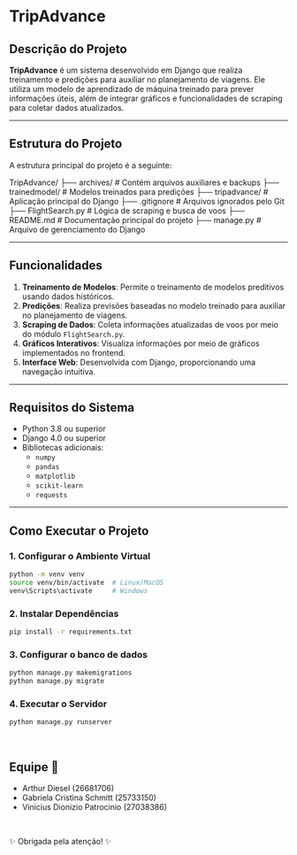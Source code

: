 # TripAdvance

## Descrição do Projeto
**TripAdvance** é um sistema desenvolvido em Django que realiza treinamento e predições para auxiliar no planejamento de viagens. Ele utiliza um modelo de aprendizado de máquina treinado para prever informações úteis, além de integrar gráficos e funcionalidades de scraping para coletar dados atualizados.

---

## Estrutura do Projeto
A estrutura principal do projeto é a seguinte:

TripAdvance/ 
├── archives/ # Contém arquivos auxiliares e backups 
├── trainedmodel/ # Modelos treinados para predições 
├── tripadvance/ # Aplicação principal do Django 
├── .gitignore # Arquivos ignorados pelo Git 
├── FlightSearch.py # Lógica de scraping e busca de voos 
├── README.md # Documentação principal do projeto 
├── manage.py # Arquivo de gerenciamento do Django


---

## Funcionalidades
1. **Treinamento de Modelos**: Permite o treinamento de modelos preditivos usando dados históricos.
2. **Predições**: Realiza previsões baseadas no modelo treinado para auxiliar no planejamento de viagens.
3. **Scraping de Dados**: Coleta informações atualizadas de voos por meio do módulo `FlightSearch.py`.
4. **Gráficos Interativos**: Visualiza informações por meio de gráficos implementados no frontend.
5. **Interface Web**: Desenvolvida com Django, proporcionando uma navegação intuitiva.

---

## Requisitos do Sistema
- Python 3.8 ou superior
- Django 4.0 ou superior
- Bibliotecas adicionais:
  - `numpy`
  - `pandas`
  - `matplotlib`
  - `scikit-learn`
  - `requests`

---

## Como Executar o Projeto

### 1. Configurar o Ambiente Virtual
```bash
python -m venv venv
source venv/bin/activate  # Linux/MacOS
venv\Scripts\activate     # Windows
```

### 2. Instalar Dependências
```bash
pip install -r requirements.txt
```

### 3. Configurar o banco de dados
```bash
python manage.py makemigrations
python manage.py migrate
```

### 4. Executar o Servidor
```bash
python manage.py runserver
```


 <br>

<h2 align="left" >Equipe 🧠</h2>

- Arthur Diesel (26681706)
- Gabriela Cristina Schmitt (25733150)
- Vinicius Dionizio Patrocinio (27038386)

<br>

✨ Obrigada pela atenção! ✨
